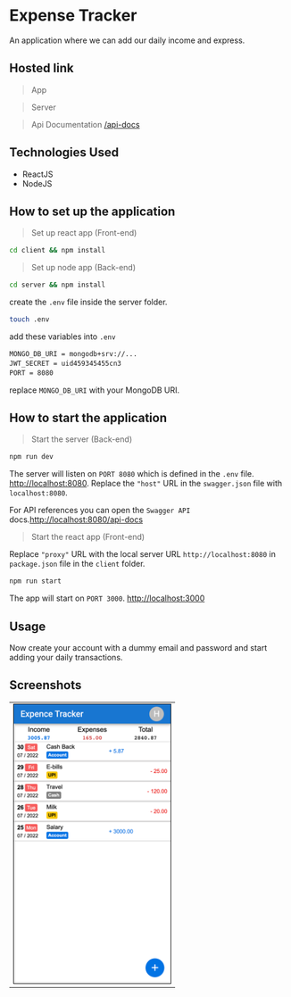# Expense Tracker

An application where we can add our daily income and express.

## Hosted link

> App []()

> Server []()

> Api Documentation [/api-docs](/api-docs)

## Technologies Used

- ReactJS
- NodeJS

## How to set up the application

> Set up react app (Front-end)

```bash
cd client && npm install
```

> Set up node app (Back-end)

```bash
cd server && npm install
```

create the `.env` file inside the server folder.

```bash
touch .env
```

add these variables into `.env`

```bash
MONGO_DB_URI = mongodb+srv://...
JWT_SECRET = uid459345455cn3
PORT = 8080
```

replace `MONGO_DB_URI` with your MongoDB URI.

## How to start the application

> Start the server (Back-end)

```bash
npm run dev
```

The server will listen on `PORT 8080` which is defined in the `.env` file.
[http://localhost:8080](http://localhost:8080). Replace the `"host"` URL in the `swagger.json` file with `localhost:8080`.

For API references you can open the `Swagger API` docs.[http://localhost:8080/api-docs](http://localhost:8080/api-docs)

> Start the react app (Front-end)

Replace `"proxy"` URL with the local server URL `http://localhost:8080` in `package.json` file in the `client` folder.

```bash
npm run start
```

The app will start on `PORT 3000`.
[http://localhost:3000](http://localhost:3000)

## Usage

Now create your account with a dummy email and password and start adding your daily transactions.

## Screenshots

<!-- <div style="text-align: center; ">
  <img src="./screenshot.png" alt="app" style="height: 500px; border: 1px solid gray;" />
</div> -->

<table><tr><td>
  <img src="./screenshot.png" alt="app" style="height: 500px; border: 1px solid black;" />
</td></tr></table>

